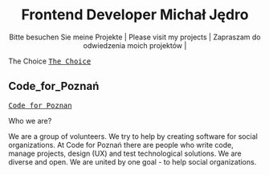 
<h1 align="center"> Frontend Developer Michał Jędro </h1>

<p align="center">
Bitte besuchen Sie meine Projekte | Please visit my projects | Zapraszam do odwiedzenia moich projektów |  

 </p>

<div>
  The Choice
 <kbd>
 <a href="https://codeforpoznan.pl">The Choice</a>
</kbd>
 </div>

## Code_for_Poznań 

<kbd>
 <a href="https://codeforpoznan.pl">Code for Poznan</a>
</kbd>
<p>
 
 Who we are?

We are a group of volunteers. We try to help by creating software for social organizations. At Code for Poznań there are people who write code, manage projects, design (UX) and test technological solutions. We are diverse and open. We are united by one goal - to help social organizations.
 </p>


